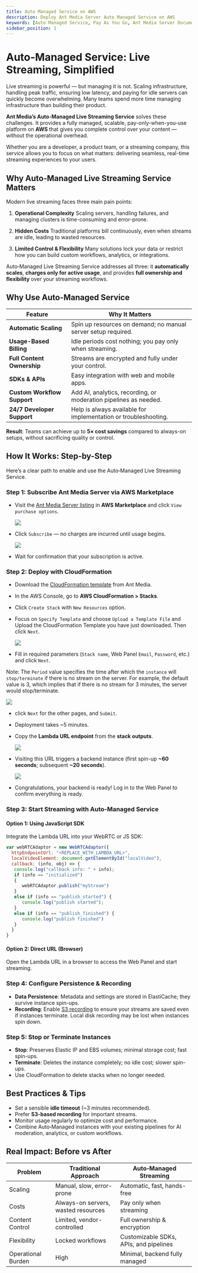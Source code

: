 ```yaml
---
title: Auto Managed Service on AWS
description: Deploy Ant Media Server Auto Managed Service on AWS
keywords: [Auto Managed Service, Pay As You Go, Ant Media Server Documentation, Ant Media Server Tutorials]
sidebar_position: 1
---
```


# Auto-Managed Service: Live Streaming, Simplified
Live streaming is powerful — but managing it is not. Scaling infrastructure, handling peak traffic, ensuring low latency, and paying for idle servers can quickly become overwhelming. Many teams spend more time managing infrastructure than building their product.

**Ant Media’s Auto‑Managed Live Streaming Service** solves these challenges. It provides a fully managed, scalable, pay-only-when-you-use platform on **AWS** that gives you complete control over your content — without the operational overhead.

Whether you are a developer, a product team, or a streaming company, this service allows you to focus on what matters: delivering seamless, real-time streaming experiences to your users.

## Why Auto‑Managed Live Streaming Service Matters
Modern live streaming faces three main pain points:

1. **Operational Complexity**
    Scaling servers, handling failures, and managing clusters is time-consuming and error-prone.

2. **Hidden Costs**
    Traditional platforms bill continuously, even when streams are idle, leading to wasted resources.

3. **Limited Control & Flexibility**
    Many solutions lock your data or restrict how you can build custom workflows, analytics, or integrations.

Auto‑Managed Live Streaming Service addresses all three: it **automatically scales**, **charges only for active usage**, and provides **full ownership and flexibility** over your streaming workflows.

## Why Use Auto-Managed Service

| Feature                     | Why It Matters                                                   |
| --------------------------- | ---------------------------------------------------------------- |
| **Automatic Scaling**       | Spin up resources on demand; no manual server setup required.    |
| **Usage-Based Billing**     | Idle periods cost nothing; you pay only when streaming.          |
| **Full Content Ownership**  | Streams are encrypted and fully under your control.              |
| **SDKs & APIs**             | Easy integration with web and mobile apps.                       |
| **Custom Workflow Support** | Add AI, analytics, recording, or moderation pipelines as needed. |
| **24/7 Developer Support**  | Help is always available for implementation or troubleshooting.  |

**Result**: Teams can achieve up to **5× cost savings** compared to always-on setups, without sacrificing quality or control.

## How It Works: Step-by-Step
Here’s a clear path to enable and use the Auto‑Managed Live Streaming Service.

### Step 1: Subscribe Ant Media Server via AWS Marketplace
- Visit the [Ant Media Server listing](https://aws.amazon.com/marketplace/pp/prodview-464ritgzkzod6) in **AWS Marketplace** and click `View purchase options`.

    ![](/img/auto-managed/subscription.webp)

- Click `Subscribe` — no charges are incurred until usage begins.

    ![](/img/auto-managed/purchase-details.webp)

- Wait for confirmation that your subscription is active.

### Step 2: Deploy with CloudFormation
- Download the [CloudFormation template](https://auto-managed-ant-media-lambda-bucket-us-east-1.s3.us-east-1.amazonaws.com/Auto-Managed-Ant-Media-Server-Stack-latest.json) from Ant Media.

- In the AWS Console, go to **AWS CloudFormation > Stacks**.

- Click `Create Stack` with `New Resources` option.

- Focus on `Specify Template` and choose `Upload a Template File` and Upload the CloudFormation Template you have just downloaded. Then click `Next`.

    ![](/img/auto-managed/create-stack-name.webp)

- Fill in required parameters (`Stack name`, Web Panel `Email`, `Password`, etc.) and click `Next`.

Note: The `Period` value specifies the time after which the `instance` will `stop/terminate` if there is no stream on the server.
    For example, the default value is 3, which implies that if there is no stream for 3 minutes, the server would stop/terminate.

![](/img/auto-managed/provide-stack-name.webp)

- click `Next` for the other pages, and `Submit`.

- Deployment takes ~5 minutes.

- Copy the **Lambda URL endpoint** from the **stack outputs**.

    ![](/img/auto-managed/ant-media-paas.webp)

- Visiting this URL triggers a backend instance (first spin-up **~60 seconds**; subsequent **~20 seconds**).

    ![](/img/auto-managed/geting-ready.webp)

- Congratulations, your backend is ready! Log in to the Web Panel to confirm everything is ready.

### Step 3: Start Streaming with Auto-Managed Service

#### Option 1: Using JavaScript SDK

Integrate the Lambda URL into your WebRTC or JS SDK:

```js
var webRTCAdaptor = new WebRTCAdaptor({
  httpEndpointUrl: "<REPLACE_WITH_LAMBDA_URL>",
  localVideoElement: document.getElementById("localVideo"),
  callback: (info, obj) => {
   console.log("callback info: " + info);
   if (info == "initialized")
   {
      webRTCAdaptor.publish("myStream")
   }
   else if (info == "publish_started") {
      console.log("publish started");
   }
   else if (info == "publish_finished") {
      console.log("publish finished")
   }
  }
}
```

#### Option 2: Direct URL (Browser)

Open the Lambda URL in a browser to access the Web Panel and start streaming.

### Step 4: Configure Persistence & Recording

- **Data Persistence**: Metadata and settings are stored in ElastiCache; they survive instance spin-ups.
- **Recording**: Enable [S3 recording](https://antmedia.io/docs/category/s3-recording-and-integration/) to ensure your streams are saved even if instances terminate. Local disk recording may be lost when instances spin down.

### Step 5: Stop or Terminate Instances

- **Stop**: Preserves Elastic IP and EBS volumes; minimal storage cost; fast spin-ups.
- **Terminate**: Deletes the instance completely; no idle cost; slower spin-ups.
- Use CloudFormation to delete stacks when no longer needed.

## Best Practices & Tips
- Set a sensible **idle timeout** (~3 minutes recommended).
- Prefer **S3-based recording** for important streams.
- Monitor usage regularly to optimize cost and performance.
- Combine Auto‑Managed instances with your existing pipelines for AI moderation, analytics, or custom workflows.

## Real Impact: Before vs After

| Problem            | Traditional Approach                | Auto‑Managed Streaming                 |
| ------------------ | ----------------------------------- | -------------------------------------- |
| Scaling            | Manual, slow, error-prone           | Automatic, fast, hands-free            |
| Costs              | Always-on servers, wasted resources | Pay only when streaming                |
| Content Control    | Limited, vendor-controlled          | Full ownership & encryption            |
| Flexibility        | Locked workflows                    | Customizable SDKs, APIs, and pipelines |
| Operational Burden | High                                | Minimal, backend fully managed         |

